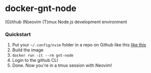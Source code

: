 # docker-gnt-node
(G)ithub (N)eovim (T)mux Node.js development environment

### Quickstart

1. Put your `~/.config/nvim` folder in a repo on Github like this [like this](https://github.com/tjdavenport/nvim)
2. Build the image
3. `docker run -it --rm gnt-node`
4. Login to the github CLI
5. Done. Now you're in a tmux session with Neovim!
